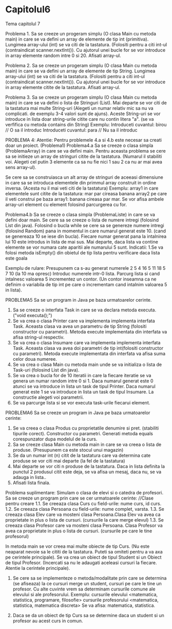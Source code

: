 # Capitolul6

Tema capitolul 7

Problema 1.
Sa se creeze un progeram simplu (O clasa Main cu metoda main) in care se va defini un array de elemente de tip int (primitiva). Lungimea array-ului (int) se va citi de la tastatura.
(Folositi <int lungime = Integer.parseInt(scanner.nextLine());> pentru a citi int-ul (contraindicat scanner.nextInt()).
Cu ajutorul unei bucle for se vor introduce in array elemente random intre 0 si 20. Afisati array-ul.

Problema 2.
Sa se creeze un progeram simplu (O clasa Main cu metoda main) in care se va defini un array de elemente de tip String. Lungimea array-ului (int) se va citi de la tastatura.
(Folositi <int lungime = Integer.parseInt(scanner.nextLine());> pentru a citi int-ul (contraindicat scanner.nextInt()).
Cu ajutorul unei bucle for se vor introduce in array elemente citite de la tastatura. Afisati array-ul.

Problema 3.
Sa se creeze un progeram simplu (O clasa Main cu metoda main) in care se va defini o lista de Stringuri (List<String>).
Mai departe se vor citi de la tastatura mai multe String-uri (Alegeti un numar relativ mic sa nu va complicati. de exemplu 3-4 valori sunt de ajuns).
Aceste String-uri se vor introduce in lista doar string-urile citite care nu contin litera "a". (se va verfifica cu metoda contains din String)
Exemplu:
Introduceti cuvantul: birou // O sa il introduc
Introduceti cuvantul: para // Nu sa il introduc

PROBLEMA 4: Atentie: Pentru problemele 4.a si 4.b este necesar sa creati doar un proiect. (Problema1)
Problema4.a
Sa se creeze o clasa simpla (ProblemaArray) in care se va defini main.
Pentru aceasta problema se cere sa se initieze un array de stringuri citite de la tastatura. (Numarul il stabiliti voi. Alegeti cel putin 3 elemente ca sa nu fie nici 1 sau 2 ca nu ar mai avea sens array-ul).

Se cere sa se construiasca un alt array de stringuri de aceeasi dimensiune in care sa se introduca elementele din primmul array construit in ordine inversa. (Acesta nu il mai veti citi de la tastatura)
Exemplu: 
array1 in care elementele sunt citite de la tastatura: mar par cireasa banana
array2 pe care il veti construi pe baza array1: banana cireasa par mar.
Se vor afisa ambele array-uri element cu element folosind parcurgerea cu for.


Problema4.b
Sa se creeze o clasa simpla (ProblemaListe) in care se va defini doar main.
Se cere sa se creeze o lista de numere intregi (folosind List din java).
Folosind o bucla while se cere sa se genereze numere intregi (folosind Random) pana in momentul in care numarul generat este 10. (cand se genereaza 10 se iese din bucla).
Fiecare numar generat pana la intalnirea lui 10 este introdus in lista de mai sus.
Mai departe, daca lista va contine elemente se vor numara cate aparitii ale numarului 5 sunt.
Indicatii:
1.Se va folosi metoda isEmpty() din obietul de tip lista pentru verificare daca lista este goala

Exemplu de rulare: 
Presupunem ca s-au generat numerele 2 5 4 16 5 11 18 5 7 10 (la 10 ma opresc)
Introduc numerele intr-0 lista.
Parcurg lista si cand intalnesc valoarea 5 incrementez un contor. (Un contor inseamna  ca ne definim o variabila de tip int pe care o incrementam cand intalnim valoarea 5 in lista).


PROBLEMA5
Sa se un program in Java pe baza urmatoarelor cerinte.
1. Sa se creeze o interfata Task in care se va declara metoda executa. ("void executa();")
2. Se va crea o clasa Printer care va implementa implementa interfata Task. Aceasta clasa va avea un parametru de tip String (folositi constructor cu parametri). Metoda execute implementata din interfata va afisa string-ul respectiv.
3. Se va crea o clasa Insumare care va implementa implementa interfata Task. Aceasta clasa va avea doi parametri de tip int(folositi constructor cu parametri). Metoda execute implementata din interfata va afisa suma celor doua numeree.
4. Se va crea o clasa Main cu metoda main unde se va initializa o lista de Task-uri (folosind List din java).
5. Se va crea o bucla for de 10 iteratii in care la fiecare iteratie se va genera un numar random intre 0 si 1. Daca numarul generat este 0 atunci se va introduce in lista un task de tipul Printer. Daca numarul generat este 1 se va introduce in lista un task de tipul Insumare. La constructie alegeti voi parametrii.
6. Se va parcurge lista si se vor executa task-urile fiecarui element.


PROBLEMA6
Sa se creeze un program in Java pe baza urmatoarelor cerinte:
1. Se va creea o clasa Produs cu proprietatile denumire si pret. (stabiliti tipurile corect). Constructor cu parametri. Generati metoda equals corespunzator dupa modelul de la curs.
2. Sa se creeze clasa Main cu metoda main in care se va creea o lista de produse. (Presupunem ca este stocul unui magazin)
3. Se da un numar int (n) citit de la tastatura care va determina cate produse se vor citi mai departe (la fel de la tastatura)
4. Mai departe se vor citi n produse de la tastatura. Daca in lista definita la punctul 2  produsul citit este deja, se va afisa un mesaj, daca nu, se va adauga in lista..
5. Afisati lista finala.


Problema suplimentare: 
Simulam o clasa de elevi si o catedra de profesori.
Sa se creeze un program prin care se cer urmatoarele cerinte:
//Clase pentru creare
1.1. Se creeaza clasa Curs cu field-urile: nume curs, id curs.
1.2. Se creeaza clasa Persoana cu field-urile: nume complet, varsta.
1.3. Se creeaza clasa Elev care va mosteni clasa Persoana.Clasa Elev va avea ca proprietate in plus o lista de cursuri. (cursurile la care merge elevul)
1.3. Se creeaza clasa Profesor care va mosteni clasa Persoana. Clasa Profesor va avea ca proprietate in plus o lista de cursuri. (cursurile pe care le tine profesorul)

In metoda main se vor creea mai multe obiecte de tip Curs. (Nu este neaparat nevoie sa le cititi de la tastatura. Puteti sa omiteti pentru a va axa pe cerintele principale).
Se va crea un obiect de tipul Student si un Obiect de tipul Profesor. (Incercati sa nu le adaugati aceleasi cursuri la fiecare. Atentie la cerintele principale).

1. Se cere sa se implementeze o metoda/modalitate prin care se determina (se afiseaza) la ce cursuri merge un student, cursuri pe care le tine un profesor.
Cu alte cuvinte vrem sa determinam cursurile comune ale elevului si ale profesorului.
Exemplu:
cursurile elevului <matematica, statistica, programare, filosofie>
cursurile profesorului <matematica, statistica, matematica discreta>
Se va afisa: matematica, statistica.

2. Daca se da un obiect de tip Curs sa se determine daca un student si un profesor au acest curs in comun.


